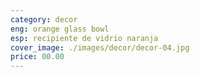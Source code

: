 ```yaml
---
category: decor
eng: orange glass bowl
esp: recipiente de vidrio naranja
cover_image: ./images/decor/decor-04.jpg
price: 00.00
---
```

 
